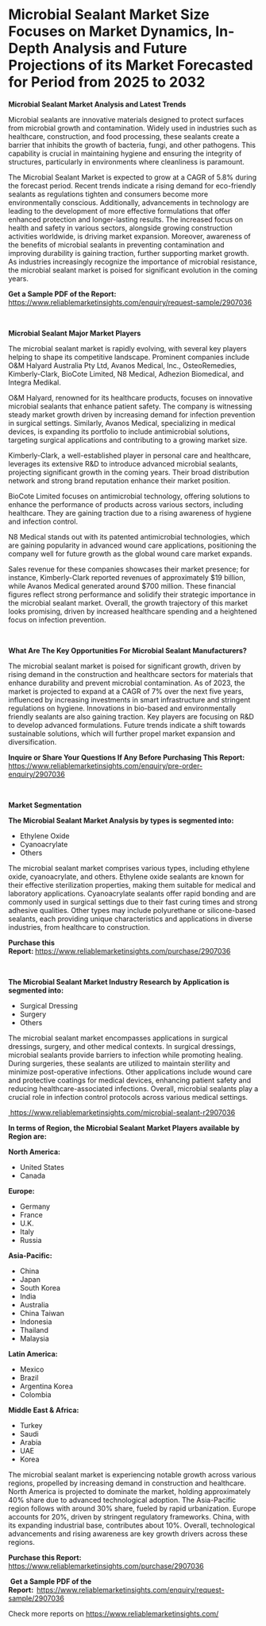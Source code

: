 <p><h1>Microbial Sealant Market Size Focuses on Market Dynamics, In-Depth Analysis and Future Projections of its Market Forecasted for Period from 2025 to 2032</h1></p><p><strong>Microbial Sealant Market Analysis and Latest Trends</strong></p>
<p><p>Microbial sealants are innovative materials designed to protect surfaces from microbial growth and contamination. Widely used in industries such as healthcare, construction, and food processing, these sealants create a barrier that inhibits the growth of bacteria, fungi, and other pathogens. This capability is crucial in maintaining hygiene and ensuring the integrity of structures, particularly in environments where cleanliness is paramount.</p><p>The Microbial Sealant Market is expected to grow at a CAGR of 5.8% during the forecast period. Recent trends indicate a rising demand for eco-friendly sealants as regulations tighten and consumers become more environmentally conscious. Additionally, advancements in technology are leading to the development of more effective formulations that offer enhanced protection and longer-lasting results. The increased focus on health and safety in various sectors, alongside growing construction activities worldwide, is driving market expansion. Moreover, awareness of the benefits of microbial sealants in preventing contamination and improving durability is gaining traction, further supporting market growth. As industries increasingly recognize the importance of microbial resistance, the microbial sealant market is poised for significant evolution in the coming years.</p></p>
<p><strong>Get a Sample PDF of the Report:&nbsp;</strong> <a href="https://www.reliablemarketinsights.com/enquiry/request-sample/2907036?utm_campaign=3312&utm_medium=2&utm_source=Github&utm_content=ia&utm_term=12032025&utm_id=microbial-sealant">https://www.reliablemarketinsights.com/enquiry/request-sample/2907036</a></p>
<p>&nbsp;</p>
<p><strong>Microbial Sealant Major Market Players</strong></p>
<p><p>The microbial sealant market is rapidly evolving, with several key players helping to shape its competitive landscape. Prominent companies include O&M Halyard Australia Pty Ltd, Avanos Medical, Inc., OsteoRemedies, Kimberly-Clark, BioCote Limited, N8 Medical, Adhezion Biomedical, and Integra Medikal. </p><p>O&M Halyard, renowned for its healthcare products, focuses on innovative microbial sealants that enhance patient safety. The company is witnessing steady market growth driven by increasing demand for infection prevention in surgical settings. Similarly, Avanos Medical, specializing in medical devices, is expanding its portfolio to include antimicrobial solutions, targeting surgical applications and contributing to a growing market size.</p><p>Kimberly-Clark, a well-established player in personal care and healthcare, leverages its extensive R&D to introduce advanced microbial sealants, projecting significant growth in the coming years. Their broad distribution network and strong brand reputation enhance their market position.</p><p>BioCote Limited focuses on antimicrobial technology, offering solutions to enhance the performance of products across various sectors, including healthcare. They are gaining traction due to a rising awareness of hygiene and infection control.</p><p>N8 Medical stands out with its patented antimicrobial technologies, which are gaining popularity in advanced wound care applications, positioning the company well for future growth as the global wound care market expands.</p><p>Sales revenue for these companies showcases their market presence; for instance, Kimberly-Clark reported revenues of approximately $19 billion, while Avanos Medical generated around $700 million. These financial figures reflect strong performance and solidify their strategic importance in the microbial sealant market. Overall, the growth trajectory of this market looks promising, driven by increased healthcare spending and a heightened focus on infection prevention.</p></p>
<p>&nbsp;</p>
<p><strong>What Are The Key Opportunities For Microbial Sealant Manufacturers?</strong></p>
<p><p>The microbial sealant market is poised for significant growth, driven by rising demand in the construction and healthcare sectors for materials that enhance durability and prevent microbial contamination. As of 2023, the market is projected to expand at a CAGR of 7% over the next five years, influenced by increasing investments in smart infrastructure and stringent regulations on hygiene. Innovations in bio-based and environmentally friendly sealants are also gaining traction. Key players are focusing on R&D to develop advanced formulations. Future trends indicate a shift towards sustainable solutions, which will further propel market expansion and diversification.</p></p>
<p><strong>Inquire or Share Your Questions If Any Before Purchasing This Report:</strong> <a href="https://www.reliablemarketinsights.com/enquiry/pre-order-enquiry/2907036?utm_campaign=3312&utm_medium=2&utm_source=Github&utm_content=ia&utm_term=12032025&utm_id=microbial-sealant">https://www.reliablemarketinsights.com/enquiry/pre-order-enquiry/2907036</a></p>
<p>&nbsp;</p>
<p><strong>Market Segmentation</strong></p>
<p><strong>The Microbial Sealant Market Analysis by types is segmented into:</strong></p>
<p><ul><li>Ethylene Oxide</li><li>Cyanoacrylate</li><li>Others</li></ul></p>
<p><p>The microbial sealant market comprises various types, including ethylene oxide, cyanoacrylate, and others. Ethylene oxide sealants are known for their effective sterilization properties, making them suitable for medical and laboratory applications. Cyanoacrylate sealants offer rapid bonding and are commonly used in surgical settings due to their fast curing times and strong adhesive qualities. Other types may include polyurethane or silicone-based sealants, each providing unique characteristics and applications in diverse industries, from healthcare to construction.</p></p>
<p><strong>Purchase this Report:&nbsp;</strong><a href="https://www.reliablemarketinsights.com/purchase/2907036?utm_campaign=3312&utm_medium=2&utm_source=Github&utm_content=ia&utm_term=12032025&utm_id=microbial-sealant">https://www.reliablemarketinsights.com/purchase/2907036</a></p>
<p>&nbsp;</p>
<p><strong>The Microbial Sealant Market Industry Research by Application is segmented into:</strong></p>
<p><ul><li>Surgical Dressing</li><li>Surgery</li><li>Others</li></ul></p>
<p><p>The microbial sealant market encompasses applications in surgical dressings, surgery, and other medical contexts. In surgical dressings, microbial sealants provide barriers to infection while promoting healing. During surgeries, these sealants are utilized to maintain sterility and minimize post-operative infections. Other applications include wound care and protective coatings for medical devices, enhancing patient safety and reducing healthcare-associated infections. Overall, microbial sealants play a crucial role in infection control protocols across various medical settings.</p></p>
<p><a href="https://www.reliablemarketinsights.com/microbial-sealant-r2907036?utm_campaign=3312&utm_medium=2&utm_source=Github&utm_content=ia&utm_term=12032025&utm_id=microbial-sealant">&nbsp;https://www.reliablemarketinsights.com/microbial-sealant-r2907036</a></p>
<p><strong>In terms of Region, the Microbial Sealant Market Players available by Region are:</strong></p>
<p>
    <p> <strong> North America: </strong>
        <ul>
            <li>United States</li>
            <li>Canada</li>
        </ul>
        </p> 
    <p> <strong> Europe: </strong>
        <ul>
            <li>Germany</li>
            <li>France</li>
            <li>U.K.</li>
            <li>Italy</li>
            <li>Russia</li>
        </ul>
        </p> 
    <p> <strong> Asia-Pacific: </strong>
        <ul>
            <li>China</li>
            <li>Japan</li>
            <li>South Korea</li>
            <li>India</li>
            <li>Australia</li>
            <li>China Taiwan</li>
            <li>Indonesia</li>
            <li>Thailand</li>
            <li>Malaysia</li>
        </ul>
        </p> 
    <p> <strong> Latin America: </strong>
        <ul>
            <li>Mexico</li>
            <li>Brazil</li>
            <li>Argentina Korea</li>
            <li>Colombia</li>
        </ul>
        </p> 
    <p> <strong> Middle East & Africa: </strong>
        <ul>
            <li>Turkey</li>
            <li>Saudi</li>
            <li>Arabia</li>
            <li>UAE</li>
            <li>Korea</li>
        </ul>
    </p>
    </p>
<p><p>The microbial sealant market is experiencing notable growth across various regions, propelled by increasing demand in construction and healthcare. North America is projected to dominate the market, holding approximately 40% share due to advanced technological adoption. The Asia-Pacific region follows with around 30% share, fueled by rapid urbanization. Europe accounts for 20%, driven by stringent regulatory frameworks. China, with its expanding industrial base, contributes about 10%. Overall, technological advancements and rising awareness are key growth drivers across these regions.</p></p>
<p><strong>Purchase this Report: </strong><a href="https://www.reliablemarketinsights.com/purchase/2907036?utm_campaign=3312&utm_medium=2&utm_source=Github&utm_content=ia&utm_term=12032025&utm_id=microbial-sealant">https://www.reliablemarketinsights.com/purchase/2907036</a></p>
<p>&nbsp;<strong>Get a Sample PDF of the Report:&nbsp;&nbsp;</strong><a href="https://www.reliablemarketinsights.com/enquiry/request-sample/2907036?utm_campaign=3312&utm_medium=2&utm_source=Github&utm_content=ia&utm_term=12032025&utm_id=microbial-sealant">https://www.reliablemarketinsights.com/enquiry/request-sample/2907036</a></p>
<p><strong></strong></p>
<p>Check more reports on <a href="https://www.reliablemarketinsights.com/?utm_campaign=3312&utm_medium=2&utm_source=Github&utm_content=ia&utm_term=12032025&utm_id=microbial-sealant">https://www.reliablemarketinsights.com/</a></p>